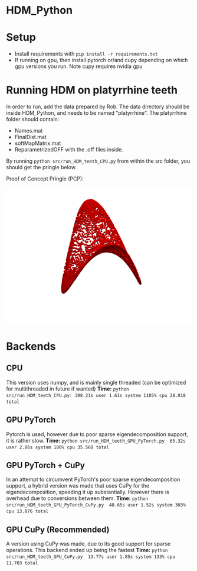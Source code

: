 # HDM_Python

# Setup

- Install requirements with `pip install -r requirements.txt`
- If running on gpu, then install pytorch or/and cupy depending on which gpu versions you run. Note cupy requires nvidia gpu

# Running HDM on platyrrhine teeth

In order to run, add the data prepared by Rob. The data directory should be inside HDM_Python, and needs to be named "platyrrhine".
The platyrrhine folder should contain:

- Names.mat
- FinalDist.mat
- softMapMatrix.mat
- ReparametrizedOFF with the .off files inside.

By running `python src/run_HDM_teeth_CPU.py` from within the src folder, you should get the pringle below.

Proof of Concept Pringle (PCP):

![](pringle.png)

# Backends

## CPU

This version uses numpy, and is mainly single threaded (can be optimized for multithreaded in future if wanted)
**Time:** `python src/run_HDM_teeth_CPU.py: 308.21s user 1.61s system 1105% cpu 28.018 total`

## GPU PyTorch

Pytorch is used, however due to poor sparse eigendecomposition support, it is rather slow.
**Time:** `python src/run_HDM_teeth_GPU_PyTorch.py  63.32s user 2.86s system 186% cpu 35.568 total`

## GPU PyTorch + CuPy

In an attempt to circumvent PyTorch's poor sparse eigendecomposition support, a hybrid version was made that uses CuPy for the eigendecomposition, speeding it up substantially. However there is overhead due to conversions between them.
**Time:** `python src/run_HDM_teeth_GPU_PyTorch_CuPy.py  40.65s user 1.52s system 303% cpu 13.876 total`

## GPU CuPy (Recommended)

A version using CuPy was made, due to its good support for sparse operations. This backend ended up being the fastest
**Time:** `python src/run_HDM_teeth_GPU_CuPy.py  13.77s user 1.85s system 133% cpu 11.703 total`
